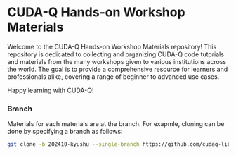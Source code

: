 **CUDA-Q Hands-on Workshop Materials**
=====================================

Welcome to the CUDA-Q Hands-on Workshop Materials repository! This repository is dedicated to collecting and organizing CUDA-Q code tutorials and materials from the many workshops given to various institutions across the world. The goal is to provide a comprehensive resource for learners and professionals alike, covering a range of beginner to advanced use cases.

Happy learning with CUDA-Q!

### Branch

Materials for each materials are at the branch.
For exapmle, cloning can be done by specifying a branch as follows:
```sh
git clone -b 202410-kyushu --single-branch https://github.com/cudaq-libraries/workshops.git
```
